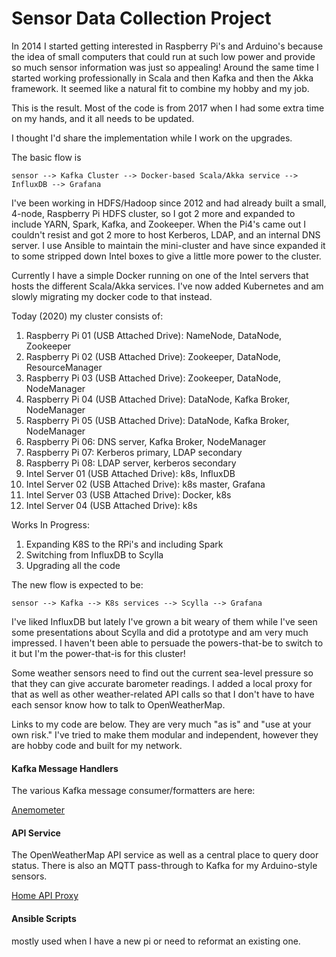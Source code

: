 # Sensor Data Collection Project


In 2014 I started getting interested in Raspberry Pi's and Arduino's because the idea of small 
computers that could run at such low power and provide so much sensor information was just so appealing!
Around the same time I started working professionally in Scala and then Kafka and then the Akka framework. It seemed like
a natural fit to combine my hobby and my job. 

This is the result. Most of the code is from 2017 when I had some extra time on my hands, and it all needs to be updated.

I thought I'd share the implementation while I work on the upgrades.

The basic flow is 

`sensor --> Kafka Cluster --> Docker-based Scala/Akka service --> InfluxDB --> Grafana`

I've been working in HDFS/Hadoop since 2012 and had already built a small, 4-node, Raspberry Pi
HDFS cluster, so I got 2 more and expanded to include YARN, Spark, Kafka, and Zookeeper. When the Pi4's came out 
I couldn't resist and got 2 more to host Kerberos, LDAP, and an internal DNS server.
I use Ansible to maintain the mini-cluster and have since expanded it to some stripped down Intel 
boxes to give a little more power to the cluster.

Currently I have a simple Docker running on one of the Intel servers that hosts the different Scala/Akka
services. I've now added Kubernetes and am slowly migrating my docker code to that instead. 

Today (2020) my cluster consists of:
1. Raspberry Pi 01 (USB Attached Drive): NameNode, DataNode, Zookeeper
2. Raspberry Pi 02 (USB Attached Drive): Zookeeper, DataNode, ResourceManager
3. Raspberry Pi 03 (USB Attached Drive): Zookeeper, DataNode, NodeManager
4. Raspberry Pi 04 (USB Attached Drive): DataNode, Kafka Broker, NodeManager
5. Raspberry Pi 05 (USB Attached Drive): DataNode, Kafka Broker, NodeManager 
6. Raspberry Pi 06: DNS server, Kafka Broker, NodeManager
7. Raspberry Pi 07: Kerberos primary, LDAP secondary
8. Raspberry Pi 08: LDAP server, kerberos secondary
9. Intel Server 01 (USB Attached Drive): k8s, InfluxDB
10. Intel Server 02 (USB Attached Drive): k8s master, Grafana
11. Intel Server 03 (USB Attached Drive): Docker, k8s 
12. Intel Server 04 (USB Attached Drive): k8s

Works In Progress:
1. Expanding K8S to the RPi's and including Spark
2. Switching from InfluxDB to Scylla
3. Upgrading all the code

The new flow is expected to be:

`sensor --> Kafka --> K8s services --> Scylla --> Grafana`

I've liked InfluxDB but lately I've grown a bit weary of them while I've seen some presentations
about Scylla and did a prototype and am very much impressed. I haven't been able to persuade the powers-that-be
to switch to it but I'm the power-that-is for this cluster!

Some weather sensors need to find out the current sea-level pressure so that they can give accurate
barometer readings. I added a local proxy for that as well as other weather-related API calls so that
I don't have to have each sensor know how to talk to OpenWeatherMap. 

Links to my code are below. They are very much "as is" and "use at your own risk." I've tried to 
make them modular and independent, however they are hobby code and built for my network.

#### Kafka Message Handlers

The various Kafka message consumer/formatters are here:

[Anemometer](https://github.com/urdnot-ios/iotKafkaWindDirection) 

#### API Service
The OpenWeatherMap API service as well as a central place to query door status. There is also an MQTT pass-through to Kafka for my 
Arduino-style sensors.

[Home API Proxy](https://github.com/urdnot-ios/HomeApiService)

#### Ansible Scripts
mostly used when I have a new pi or need to reformat an existing one.